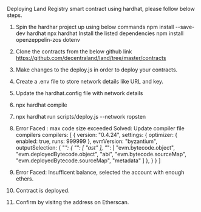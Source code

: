 Deploying Land Registry smart contract using hardhat, please follow below steps.

1.  Spin the hardhar project up using below commands
	npm install --save-dev hardhat
	npx hardhat
	Install the listed dependencies
	npm install openzeppelin-zos dotenv
2.  Clone the contracts from the below github link https://github.com/decentraland/land/tree/master/contracts
3.  Make changes to the deploy.js in order to deploy your contracts.
4.  Create a .env file to store network details like URL and key.
5.  Update the hardhat.config file with network details
6.  npx hardhat compile
7.  npx hardhat run scripts/deploy.js --network ropsten
8.  Error Faced : max code size exceeded Solved: Update compiler file compilers
	compilers: 
[
      {
        version: "0.4.24",
        settings: {
         optimizer: {
           enabled: true,
           runs: 999999
         },
         evmVersion: "byzantium", 
         outputSelection: {
          "*": {
            "": [
              "ast"
            ],
            "*": [
              "evm.bytecode.object",
              "evm.deployedBytecode.object",
              "abi",
              "evm.bytecode.sourceMap",
              "evm.deployedBytecode.sourceMap",
              "metadata"
            ]
          },
        }
      }
    ]

9.  Error Faced: Insufficent balance, selected the account with enough ethers. 

10. Contract is deployed.

11. Confirm by visitng the address on Etherscan.
